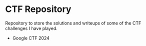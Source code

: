 # CTF Repository

Repository to store the solutions and writeups of some of the CTF challenges I have played.

- Google CTF 2024